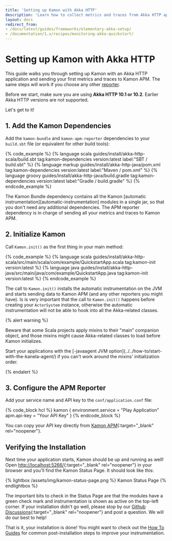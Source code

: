 ```yaml
---
title: 'Setting up Kamon with Akka HTTP'
description: 'Learn how to collect metrics and traces from Akka HTTP apps using Kamon'
layout: docs
redirect_from:
- /docs/latest/guides/frameworks/elementary-akka-setup/
- /documentation/1.x/recipes/monitoring-akka-quickstart/
---
```


Setting up Kamon with Akka HTTP
====================================

This guide walks you through setting up Kamon with an Akka HTTP application and sending your first metrics and traces to
Kamon APM. The same steps will work if you choose any other [reporter][reporter].

Before we start, make sure you are using **Akka HTTP 10.1 or 10.2**. Earlier Akka HTTP versions are not supported.

Let's get to it!


## 1. Add the Kamon Dependencies

Add the `kamon-bundle` and `kamon-apm-reporter` dependencies to your `build.sbt` file (or equivalent for other build 
tools):

{% code_example %}
{%   language scala guides/install/akka-http-scala/build.sbt tag:kamon-dependencies version:latest label:"SBT / build.sbt" %}
{%   language markup guides/install/akka-http-java/pom.xml tag:kamon-dependencies version:latest label:"Maven / pom.xml" %}
{%   language groovy guides/install/akka-http-java/build.gradle tag:kamon-dependencies version:latest label:"Gradle / build.gradle" %}
{% endcode_example %}

The Kamon Bundle dependency contains all the Kamon [automatic instrumentation][automatic-instrumentation] modules in a
single jar, so that you don't need any additional dependencies. The APM reporter dependency is in charge of sending all
your metrics and traces to Kamon APM.


## 2. Initialize Kamon

Call `Kamon.init()` as the first thing in your main method:

{% code_example %}
{%   language scala guides/install/akka-http-scala/src/main/scala/com/example/QuickstartApp.scala tag:kamon-init version:latest %}
{%   language java guides/install/akka-http-java/src/main/java/com/example/QuickstartApp.java tag:kamon-init version:latest %}
{% endcode_example %}

The call to `Kamon.init()` installs the automatic instrumentation on the JVM and starts sending data to Kamon APM (and
any other reporters you might have). Is is very important that the call to `Kamon.init()` happens before creating your 
`ActorSystem` instance, otherwise the automatic instrumentation will not be able to hook into all the Akka-related classes.

{% alert warning %}
  <p>
    Beware that some Scala projects apply mixins to their "main" companion object, and those mixins might cause
    Akka-related classes to load before Kamon initializes.
  </p>

  <p>
    Start your applications with the [-javaagent JVM option](../../how-to/start-with-the-kanela-agent/) if you can't work
    around the mixins' initialization order.
  </p>
{% endalert %}


## 3. Configure the APM Reporter

Add your service name and API key to the `conf/application.conf` file:

{% code_block hcl %}
kamon {
  environment.service = "Play Application"
  apm.api-key = "Your API Key"
}
{% endcode_block %}

You can copy your API key directly from [Kamon APM](https://apm.kamon.io?envinfo=show){:target="_blank" rel="noopener"}.


Verifying the Installation
--------------------------

Next time your application starts, Kamon should be up and running as well! Open [http://localhost:5266/](http://localhost:5266/){:target="_blank" rel="noopener"}
in your browser and you'll find the Kamon Status Page. It should look like this:

{% lightbox /assets/img/kamon-status-page.png %}
Kamon Status Page
{% endlightbox %}

The important bits to check in the Status Page are that the modules have a green check mark and instrumentation is shown
as active on the top-left corner. If your installation didn't go well, please stop by our [Github Discussions](https://github.com/kamon-io/Kamon/discussions){:target="_blank" rel="noopener"}
and post a question. We will do our best to help!

That is it, your installation is done! You might want to check out the [How To Guides][how-to-guides] for common 
post-installation steps to improve your instrumentation.

[reporter]: ../../../reporters/
[how-to-guides]: ../../../guides/#how-to-guides